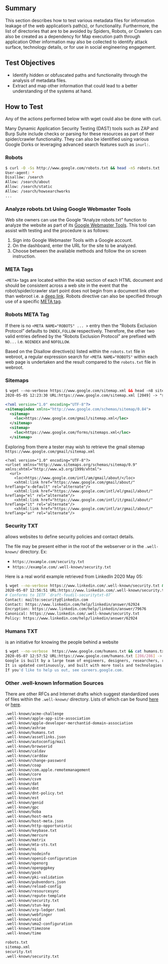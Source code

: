 ## Summary

This section describes how to test various metadata files for information leakage of the web application’s path(s), or functionality. Furthermore, the list of directories that are to be avoided by Spiders, Robots, or Crawlers can also be created as a dependency for Map execution path through application Other information may also be collected to identify attack surface, technology details, or for use in social engineering engagement.

## Test Objectives

- Identify hidden or obfuscated paths and functionality through the analysis of metadata files.
- Extract and map other information that could lead to a better understanding of the systems at hand.

## How to Test

Any of the actions performed below with wget could also be done with curl. 

Many Dynamic Application Security Testing (DAST) tools such as ZAP and  Burp Suite include checks or parsing for these resources as part of their spider/crawler functionality. They can also be identified using  various Google Dorks or leveraging advanced search features such as `inurl:`.

### Robots

```bash
$ curl -O -Ss http://www.google.com/robots.txt && head -n5 robots.txt
User-agent: *
Disallow: /search
Allow: /search/about
Allow: /search/static
Allow: /search/howsearchworks
...
```

### Analyze robots.txt Using Google Webmaster Tools

Web site owners can use the Google “Analyze robots.txt” function to analyze the website as part of its [Google Webmaster Tools](https://www.google.com/webmasters/tools). This tool can assist with testing and the procedure is as follows:

1. Sign into Google Webmaster Tools with a Google account.
2. On the dashboard, enter the URL for the site to be analyzed.
3. Choose between the available methods and follow the on screen instruction.

### META Tags

`<META>` tags are located within the `HEAD` section of each HTML document and should be consistent across a web site in the event that the robot/spider/crawler start point does not 
begin from a document link other than webroot i.e. a [deep link](https://en.wikipedia.org/wiki/Deep_linking). Robots directive can also be specified through use of a specific [META tag](https://www.robotstxt.org/meta.html).

### Robots META Tag

If there is no `<META NAME="ROBOTS" ... >` entry then the “Robots Exclusion Protocol” defaults to `INDEX,FOLLOW` respectively. Therefore, the other two valid entries defined by the “Robots Exclusion Protocol” are prefixed with `NO...` i.e. `NOINDEX` and `NOFOLLOW`.

Based on the Disallow directive(s) listed within the `robots.txt` file in webroot, a regular expression search for `<META NAME="ROBOTS"` within each web page is undertaken and the result compared to the `robots.txt` file in webroot.

### **Sitemaps**

```xml
$ wget --no-verbose https://www.google.com/sitemap.xml && head -n8 sitemap.xml
2020-05-05 12:23:30 URL:https://www.google.com/sitemap.xml [2049] -> "sitemap.xml" [1]

<?xml version="1.0" encoding="UTF-8"?>
<sitemapindex xmlns="http://www.google.com/schemas/sitemap/0.84">
  <sitemap>
    <loc>https://www.google.com/gmail/sitemap.xml</loc>
  </sitemap>
  <sitemap>
    <loc>https://www.google.com/forms/sitemaps.xml</loc>
  </sitemap>
```

Exploring from there a tester may wish to retrieve the gmail sitemap `https://www.google.com/gmail/sitemap.xml`

```
<?xml version="1.0" encoding="UTF-8"?>
<urlset xmlns="http://www.sitemaps.org/schemas/sitemap/0.9" xmlns:xhtml="http://www.w3.org/1999/xhtml">
  <url>
    <loc>https://www.google.com/intl/am/gmail/about/</loc>
    <xhtml:link href="https://www.google.com/gmail/about/" hreflang="x-default" rel="alternate"/>
    <xhtml:link href="https://www.google.com/intl/el/gmail/about/" hreflang="el" rel="alternate"/>
    <xhtml:link href="https://www.google.com/intl/it/gmail/about/" hreflang="it" rel="alternate"/>
    <xhtml:link href="https://www.google.com/intl/ar/gmail/about/" hreflang="ar" rel="alternate"/>
```

### **Security TXT**

allows websites to define security policies and contact details.

The file may be present either in the root of the webserver or in the `.well-known/` directory. Ex:

- `https://example.com/security.txt`
- `https://example.com/.well-known/security.txt`

Here is a real world example retrieved from LinkedIn 2020 May 05:

```bash
$ wget --no-verbose https://www.linkedin.com/.well-known/security.txt && cat security.txt
2020-05-07 12:56:51 URL:https://www.linkedin.com/.well-known/security.txt [333/333] -> "security.txt" [1]
# Conforms to IETF `draft-foudil-securitytxt-07`
Contact: mailto:security@linkedin.com
Contact: https://www.linkedin.com/help/linkedin/answer/62924
Encryption: https://www.linkedin.com/help/linkedin/answer/79676
Canonical: https://www.linkedin.com/.well-known/security.txt
Policy: https://www.linkedin.com/help/linkedin/answer/62924
```

### **Humans TXT**

is an initiative for knowing the people behind a website

```bash
$ wget --no-verbose  https://www.google.com/humans.txt && cat humans.txt
2020-05-07 12:57:52 URL:https://www.google.com/humans.txt [286/286] -> "humans.txt" [1]
Google is built by a large team of engineers, designers, researchers, robots, and others in many different sites across the globe. 
It is updated continuously, and built with more tools and technologies than we can shake a stick at. 
If you'd like to help us out, see careers.google.com.
```

### Other .well-known Information Sources

There are other RFCs and Internet drafts which suggest standardized uses of files within the `.well-known/` directory. Lists of which can be found [here](https://en.wikipedia.org/wiki/List_of_/.well-known/_services_offered_by_webservers) or [here](https://www.iana.org/assignments/well-known-uris/well-known-uris.xhtml).

```bash
.well-known/acme-challenge
.well-known/apple-app-site-association
.well-known/apple-developer-merchantid-domain-association
.well-known/ashrae
.well-known/humans.txt
.well-known/assetlinks.json
.well-known/autoconfig/mail
.well-known/browserid
.well-known/caldav
.well-known/carddav
.well-known/change-password
.well-known/coap
.well-known/com.apple.remotemanagement
.well-known/core
.well-known/csvm
.well-known/dat
.well-known/dnt
.well-known/dnt-policy.txt
.well-known/est
.well-known/genid
.well-known/gpc
.well-known/hoba
.well-known/host-meta
.well-known/host-meta.json
.well-known/http-opportunistic
.well-known/keybase.txt
.well-known/mercure
.well-known/matrix
.well-known/mta-sts.txt
.well-known/ni
.well-known/nodeinfo
.well-known/openid-configuration
.well-known/openorg
.well-known/openpgpkey
.well-known/posh
.well-known/pki-validation
.well-known/pubvendors.json
.well-known/reload-config
.well-known/resourcesync
.well-known/repute-template
.well-known/security.txt
.well-known/stun-key
.well-known/xrp-ledger.toml
.well-known/webfinger
.well-known/void
.well-known/uma2-configuration
.well-known/timezone
.well-known/time
```

```bash
robots.txt
sitemap.xml
security.txt
.well-known/security.txt

```
